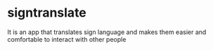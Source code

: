 # signtranslate
It is an app that translates sign language and makes them easier and comfortable to interact with other people
